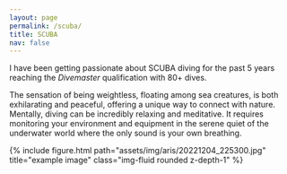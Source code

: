 ```yaml
---
layout: page
permalink: /scuba/
title: SCUBA
nav: false
---
```


I have been getting passionate about SCUBA diving for the past 5 years reaching the _Divemaster_ qualification with 80+ dives. 

The sensation of being weightless, floating among sea creatures, is both exhilarating and peaceful, offering a unique way to connect with nature. Mentally, diving can be incredibly relaxing and meditative. It requires monitoring your environment and equipment in the serene quiet of the underwater world where the only sound is your own breathing.

<div class="row">
    <div class="col mt-3 mt-md-0">
        {% include figure.html path="assets/img/aris/20221204_225300.jpg" title="example image" class="img-fluid rounded z-depth-1" %}
    </div>
</div>
